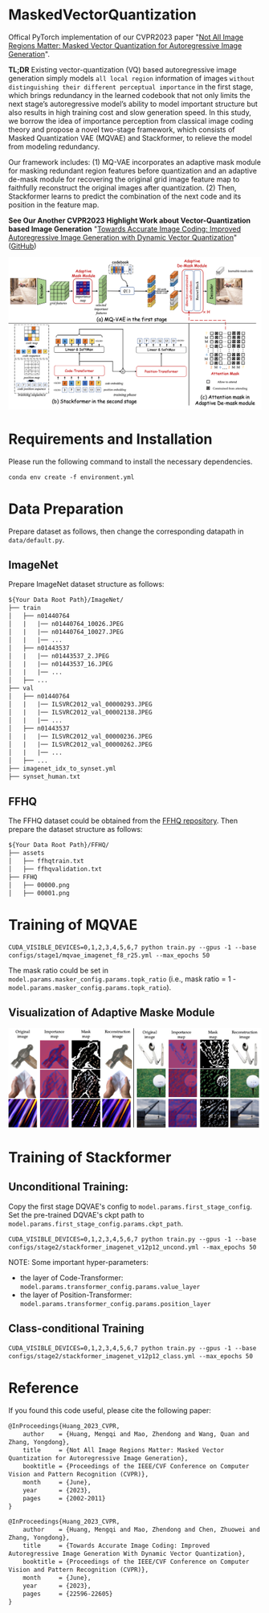 # MaskedVectorQuantization

Offical PyTorch implementation of our CVPR2023 paper "[Not All Image Regions Matter: Masked Vector Quantization for Autoregressive Image Generation](https://openaccess.thecvf.com/content/CVPR2023/papers/Huang_Not_All_Image_Regions_Matter_Masked_Vector_Quantization_for_Autoregressive_CVPR_2023_paper.pdf)".

**TL;DR** Existing vector-quantization (VQ) based autoregressive image generation simply models `all local region` information of images `without distinguishing their different perceptual importance` in the first stage, which brings redundancy in the learned codebook that not only limits the next stage’s autoregressive model’s ability to
model important structure but also results in high training cost and slow generation speed. In this study, we borrow the idea of importance perception from classical image coding theory and propose a novel two-stage framework, which consists of Masked Quantization VAE (MQVAE) and Stackformer, to relieve the model from modeling redundancy. 

Our framework includes: (1) MQ-VAE incorporates an adaptive mask module for masking redundant region features before quantization and an adaptive de-mask module for recovering the original grid image feature map to faithfully reconstruct the original images after quantization. (2) Then, Stackformer learns to predict the combination
of the next code and its position in the feature map.

**See Our Another CVPR2023 Highlight Work about Vector-Quantization based Image Generation**  "[Towards Accurate Image Coding: Improved Autoregressive Image Generation with Dynamic Vector Quantization](https://openaccess.thecvf.com/content/CVPR2023/papers/Huang_Towards_Accurate_Image_Coding_Improved_Autoregressive_Image_Generation_With_Dynamic_CVPR_2023_paper.pdf)" ([GitHub](https://github.com/CrossmodalGroup/DynamicVectorQuantization))

![image](assets/mask_framework.png)

# Requirements and Installation
Please run the following command to install the necessary dependencies.

```
conda env create -f environment.yml
```

# Data Preparation
Prepare dataset as follows, then change the corresponding datapath in `data/default.py`.

## ImageNet
Prepare ImageNet dataset structure as follows:

```
${Your Data Root Path}/ImageNet/
├── train
│   ├── n01440764
│   |   |── n01440764_10026.JPEG
│   |   |── n01440764_10027.JPEG
│   |   |── ...
│   ├── n01443537
│   |   |── n01443537_2.JPEG
│   |   |── n01443537_16.JPEG
│   |   |── ...
│   ├── ...
├── val
│   ├── n01440764
│   |   |── ILSVRC2012_val_00000293.JPEG
│   |   |── ILSVRC2012_val_00002138.JPEG
│   |   |── ...
│   ├── n01443537
│   |   |── ILSVRC2012_val_00000236.JPEG
│   |   |── ILSVRC2012_val_00000262.JPEG
│   |   |── ...
│   ├── ...
├── imagenet_idx_to_synset.yml
├── synset_human.txt
```

## FFHQ
The FFHQ dataset could be obtained from the [FFHQ repository](https://github.com/NVlabs/ffhq-dataset). Then prepare the dataset structure as follows:
```
${Your Data Root Path}/FFHQ/
├── assets
│   ├── ffhqtrain.txt
│   ├── ffhqvalidation.txt
├── FFHQ
│   ├── 00000.png
│   ├── 00001.png
```

# Training of MQVAE

```
CUDA_VISIBLE_DEVICES=0,1,2,3,4,5,6,7 python train.py --gpus -1 --base configs/stage1/mqvae_imagenet_f8_r25.yml --max_epochs 50
```

The mask ratio could be set in `model.params.masker_config.params.topk_ratio` (i.e., mask ratio = 1 - `model.params.masker_config.params.topk_ratio`).

## Visualization of Adaptive Maske Module
![image](assets/mask_visual2.png)

# Training of Stackformer

## Unconditional Training:

Copy the first stage DQVAE's config to `model.params.first_stage_config`. Set the pre-trained DQVAE's ckpt path to `model.params.first_stage_config.params.ckpt_path`.

```
CUDA_VISIBLE_DEVICES=0,1,2,3,4,5,6,7 python train.py --gpus -1 --base configs/stage2/stackformer_imagenet_v12p12_uncond.yml --max_epochs 50
```

NOTE: Some important hyper-parameters:
- the layer of Code-Transformer: `model.params.transformer_config.params.value_layer`
- the layer of Position-Transformer: `model.params.transformer_config.params.position_layer`

## Class-conditional Training

```
CUDA_VISIBLE_DEVICES=0,1,2,3,4,5,6,7 python train.py --gpus -1 --base configs/stage2/stackformer_imagenet_v12p12_class.yml --max_epochs 50
```

# Reference
If you found this code useful, please cite the following paper:
```
@InProceedings{Huang_2023_CVPR,
    author    = {Huang, Mengqi and Mao, Zhendong and Wang, Quan and Zhang, Yongdong},
    title     = {Not All Image Regions Matter: Masked Vector Quantization for Autoregressive Image Generation},
    booktitle = {Proceedings of the IEEE/CVF Conference on Computer Vision and Pattern Recognition (CVPR)},
    month     = {June},
    year      = {2023},
    pages     = {2002-2011}
}
```

```
@InProceedings{Huang_2023_CVPR,
    author    = {Huang, Mengqi and Mao, Zhendong and Chen, Zhuowei and Zhang, Yongdong},
    title     = {Towards Accurate Image Coding: Improved Autoregressive Image Generation With Dynamic Vector Quantization},
    booktitle = {Proceedings of the IEEE/CVF Conference on Computer Vision and Pattern Recognition (CVPR)},
    month     = {June},
    year      = {2023},
    pages     = {22596-22605}
}
```